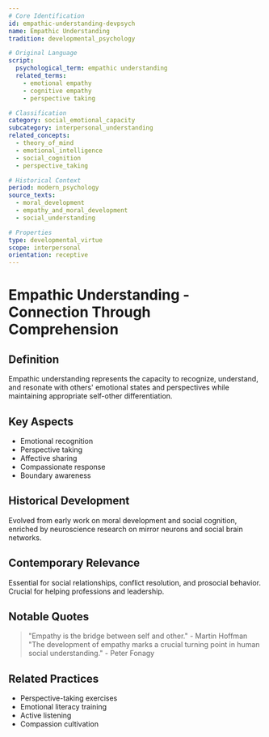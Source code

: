 ```yaml
---
# Core Identification
id: empathic-understanding-devpsych
name: Empathic Understanding
tradition: developmental_psychology

# Original Language
script:
  psychological_term: empathic understanding
  related_terms:
    - emotional empathy
    - cognitive empathy
    - perspective taking

# Classification
category: social_emotional_capacity
subcategory: interpersonal_understanding
related_concepts:
  - theory_of_mind
  - emotional_intelligence
  - social_cognition
  - perspective_taking

# Historical Context
period: modern_psychology
source_texts:
  - moral_development
  - empathy_and_moral_development
  - social_understanding

# Properties
type: developmental_virtue
scope: interpersonal
orientation: receptive
---
```


# Empathic Understanding - Connection Through Comprehension

## Definition
Empathic understanding represents the capacity to recognize, understand, and resonate with others' emotional states and perspectives while maintaining appropriate self-other differentiation.

## Key Aspects
- Emotional recognition
- Perspective taking
- Affective sharing
- Compassionate response
- Boundary awareness

## Historical Development
Evolved from early work on moral development and social cognition, enriched by neuroscience research on mirror neurons and social brain networks.

## Contemporary Relevance
Essential for social relationships, conflict resolution, and prosocial behavior. Crucial for helping professions and leadership.

## Notable Quotes
> "Empathy is the bridge between self and other." - Martin Hoffman
> "The development of empathy marks a crucial turning point in human social understanding." - Peter Fonagy

## Related Practices
- Perspective-taking exercises
- Emotional literacy training
- Active listening
- Compassion cultivation